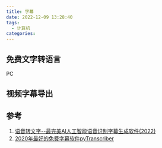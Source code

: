 ```yaml
---
title: 字幕
date: 2022-12-09 13:28:40
tags:
  - 计算机
categories:
---
```

## 免费文字转语言
PC 

## 视频字幕导出

## 参考
1. [语音转文字--最完美AI人工智能语音识别字幕生成软件(2022)](https://www.youtube.com/watch?v=C_zMgxGp4uA&ab_channel=%E9%95%BF%E5%AE%89%E8%80%81%E5%BC%A0)
2. [2020年最好的免费字幕软件pyTranscriber](https://www.youtube.com/watch?v=ORMuilg61kU&ab_channel=%E8%80%81%E8%83%A1%E6%B2%B9%E7%AE%A1%E7%A0%94%E7%A9%B6%E9%99%A2)